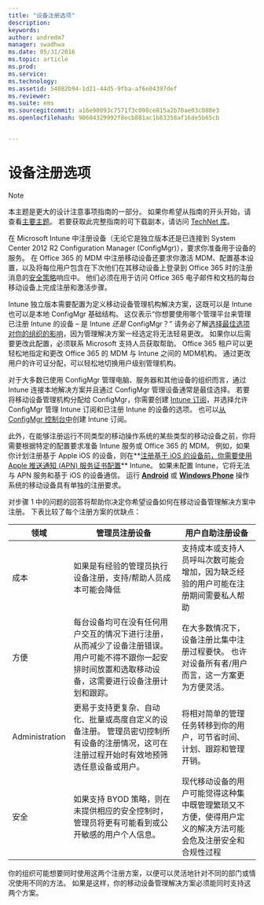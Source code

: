 ```yaml
---
title: "设备注册选项"
description: 
keywords: 
author: andredm7
manager: swadhwa
ms.date: 05/31/2016
ms.topic: article
ms.prod: 
ms.service: 
ms.technology: 
ms.assetid: 54082b94-1d21-44d5-9fba-af6e04397def
ms.reviewer: 
ms.suite: ems
ms.sourcegitcommit: a16e90093c7571f3c098ce815a2b70ae03c080e3
ms.openlocfilehash: 90604329992f8ecb881ac1b83358af16de5b65cb


---
```



# 设备注册选项

>[!NOTE]
>本主题是更大的设计注意事项指南的一部分。 如果你希望从指南的开头开始，请查看[主要主题](mdm-design-considerations-guide.md)。 若要获取此完整指南的可下载副本，请访问 [TechNet 库](https://gallery.technet.microsoft.com/Mobile-Device-Management-7d401582)。

在 Microsoft Intune 中注册设备（无论它是独立版本还是已连接到 System Center 2012 R2 Configuration Manager (ConfigMgr)），要求你准备用于设备的服务。 在 Office 365 的 MDM 中注册移动设备还要求你激活 MDM、配置基本设置，以及将每位用户包含在下次他们在其移动设备上登录到 Office 365 时的注册消息的[安全策略](https://technet.microsoft.com/library/ms.o365.cc.newdevicepolicy.aspx)响应中。 他们必须在用于访问 Office 365 电子邮件和文档的每台移动设备上完成注册和激活步骤。

Intune 独立版本需要配置为定义移动设备管理机构解决方案，这既可以是 Intune 也可以是本地 ConfigMgr 基础结构。 这仅表示“你想要使用哪个管理平台来管理已注册 Intune 的设备 – 是 Intune *还是* ConfigMgr？” 请务必了解[选择最佳选项对你的组织的影响](/Intune/deploy-use/enroll-devices-in-microsoft-intune)，因为管理解决方案一经选定将无法轻易更改。 如果你以后需要更改此配置，必须联系 Microsoft 支持人员获取帮助。 Office 365 租户可以更轻松地指定和更改 Office 365 的 MDM 与 Intune 之间的 MDM机构。 通过更改用户的许可证分配，可以轻松地切换用户级别管理机构。 

对于大多数已使用 ConfigMgr 管理电脑、服务器和其他设备的组织而言，通过 Intune 连接本地解决方案并且通过 ConfigMgr 管理设备通常是最佳选择。 若要将移动设备管理机构分配给 ConfigMgr，你需要创建 [Intune 订阅](https://portal.office.com/Signup/Signup.aspx?OfferId=40BE278A-DFD1-470a-9EF7-9F2596EA7FF9&dl=INTUNE_A&ali=1#0)，并选择允许 ConfigMgr 管理 Intune 订阅和已注册 Intune 的设备的选项。 也可以[从 ConfigMgr 控制台中](https://technet.microsoft.com/library/jj884158.aspx)创建 Intune 订阅。

此外，在能够注册运行不同类型的移动操作系统的某些类型的移动设备之前，你将需要根据特定的配置要求准备 Intune 服务或 Office 365 的 MDM。 例如，如果你计划注册基于 Apple iOS 的设备，则在**[注册基于 iOS 的设备前，你需要使用 Apple 推送通知 (APN) 服务证书配置](https://technet.microsoft.com/library/dn408185.aspx)** Intune。 如果未配置 Intune，它将无法与 APN 服务和基于 iOS 的设备通信。 运行 **[Android](https://technet.microsoft.com/library/dn764960.aspx)** 或 **[Windows Phone](https://technet.microsoft.com/library/dn764959.aspx)** 操作系统的移动设备具有单独的注册要求。

对步骤 1 中的问题的回答将帮助你决定你希望设备如何在移动设备管理解决方案中注册。 下表比较了每个注册方案的优缺点：

| 领域  | 管理员注册设备 | 用户自助注册设备 |
| ------------- | ------------- | ------------ |
| 成本 | 如果是有经验的管理员执行设备注册，支持/帮助人员成本可能会降低 | 支持成本或支持人员呼叫次数可能会增加，因为缺乏经验的用户可能在注册期间需要私人帮助 |
| 方便  | 每台设备均可在没有任何用户交互的情况下进行注册，从而减少了设备注册错误。 用户可能不得不跟你一起安排时间放置和选取移动设备，这需要进行设备注册计划和跟踪。| 在大多数情况下，设备注册比集中注册过程要快。 也许对设备所有者/用户而言，这一方案更为方便灵活。 |
| Administration | 更易于支持更复杂、自动化、批量或高度自定义的设备注册。 管理员密切控制所有设备的注册情况，这可在注册过程开始时有效地预筛选任意设备或用户。 | 将相对简单的管理任务转移到你的用户，可节省时间、计划、跟踪和管理开销。 |
| 安全 | 如果支持 BYOD 策略，则在未提供相应的安全控制时，管理员将更有可能看到或公开敏感的用户个人信息。 | 现代移动设备的用户可能觉得这种集中既管理繁琐又不方便，使得用户定义的解决方法可能会危及注册安全和合规性过程 |

你的组织可能想要同时使用这两个注册方案，以便可以灵活地针对不同的部门或情况使用不同的方法。 如果是这样，你的移动设备管理解决方案必须能同时支持这两个方案。


<!--HONumber=Jul16_HO2-->


